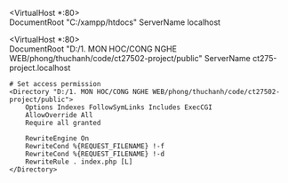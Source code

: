 

<VirtualHost *:80>	
	DocumentRoot "C:/xampp/htdocs" 
	ServerName localhost
</VirtualHost>

<VirtualHost *:80>	
	DocumentRoot "D:/1. MON HOC/CONG NGHE WEB/phong/thuchanh/code/ct27502-project/public"
	ServerName ct275-project.localhost
	
	# Set access permission 
	<Directory "D:/1. MON HOC/CONG NGHE WEB/phong/thuchanh/code/ct27502-project/public"> 
		Options Indexes FollowSymLinks Includes ExecCGI
		AllowOverride All
		Require all granted

		RewriteEngine On
		RewriteCond %{REQUEST_FILENAME} !-f
		RewriteCond %{REQUEST_FILENAME} !-d
		RewriteRule . index.php [L]
	</Directory>
</VirtualHost>